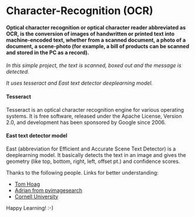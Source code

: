 # Character-Recognition (OCR)

#### Optical character recognition or optical character reader abbreviated as OCR, is the conversion of images of handwritten or printed text into machine-encoded text, whether from a scanned document, a photo of a document, a scene-photo (for example, a bill of products can be scanned and stored in the PC as a record).

*In this simple project, the text is scanned, boxed out and the message is detected.*

*It uses tesseract and East text detector deeplearning model.*

#### Tesseract

Tesseract is an optical character recognition engine for various operating systems. It is free software, released under the Apache License, Version 2.0, and development has been sponsored by Google since 2006.

#### East text detector model

East (abbreviation for Efficient and Accurate Scene Text Detector) is a deeplearning model. It basically detects the text in an image and 
gives the geometry (like top, bottom, right, left, offset pt.) and confidence scores. 

Thanks to the following people. Links for better understanding:
* [Tom Hoag](https://medium.com/@tomhoag/opencv-text-detection-548950e3494c)
* [Adrian from pyimagesearch](https://www.pyimagesearch.com/2018/09/17/opencv-ocr-and-text-recognition-with-tesseract/)
* [Cornell University](https://arxiv.org/abs/1704.03155)




Happy Learning! :-)
